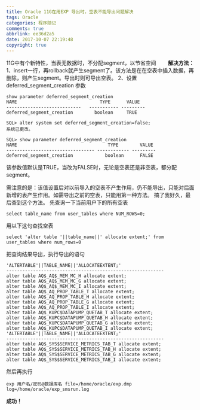 ```yaml
---
title: Oracle 11G在用EXP 导出时，空表不能导出问题解决
tags: Oracle
categories: 程序随记
comments: true
abbrlink: ee36d2a5
date: 2017-10-07 22:19:48
copyright: true
---
```

11G中有个新特性，当表无数据时，不分配segment，以节省空间　　
**解决方法：**
1、insert一行，再rollback就产生segment了。该方法是在在空表中插入数据，再删除，则产生segment。导出时则可导出空表。
2、设置deferred_segment_creation 参数
```
show parameter deferred_segment_creation
NAME                               TYPE      VALUE
----------------------------   ----------- ---------
deferred_segment_creation        boolean     TRUE

SQL> alter system set deferred_segment_creation=false;
系统已更改。 

SQL> show parameter deferred_segment_creation
NAME                                  TYPE        VALUE
--------------------------------- ------------ ---------
deferred_segment_creation            boolean      FALSE

```
   该参数值默认是TRUE，当改为FALSE时，无论是空表还是非空表，都分配segment。

需注意的是：该值设置后对以前导入的空表不产生作用，仍不能导出，只能对后面新增的表产生作用。如需导出之前的空表，只能用第一种方法。
搞了我好久，最后查到这个方法。
先查询一下当前用户下的所有空表
```
select table_name from user_tables where NUM_ROWS=0;
```
用以下这句查找空表
```
select 'alter table '||table_name||' allocate extent;' from user_tables where num_rows=0
```
把查询结果导出，执行导出的语句
```
'ALTERTABLE'||TABLE_NAME||'ALLOCATEEXTENT;'
-----------------------------------------------------------
alter table AQ$_AQ$_MEM_MC_H allocate extent;
alter table AQ$_AQ$_MEM_MC_G allocate extent;
alter table AQ$_AQ$_MEM_MC_I allocate extent;
alter table AQ$_AQ_PROP_TABLE_T allocate extent;
alter table AQ$_AQ_PROP_TABLE_H allocate extent;
alter table AQ$_AQ_PROP_TABLE_G allocate extent;
alter table AQ$_AQ_PROP_TABLE_I allocate extent;
alter table AQ$_KUPC$DATAPUMP_QUETAB_T allocate extent;
alter table AQ$_KUPC$DATAPUMP_QUETAB_H allocate extent;
alter table AQ$_KUPC$DATAPUMP_QUETAB_G allocate extent;
alter table AQ$_KUPC$DATAPUMP_QUETAB_I allocate extent;
'ALTERTABLE'||TABLE_NAME||'ALLOCATEEXTENT;'
-----------------------------------------------------------
alter table AQ$_SYS$SERVICE_METRICS_TAB_T allocate extent;
alter table AQ$_SYS$SERVICE_METRICS_TAB_H allocate extent;
alter table AQ$_SYS$SERVICE_METRICS_TAB_G allocate extent;
alter table AQ$_SYS$SERVICE_METRICS_TAB_I allocate extent;
```
然后再执行
```
exp 用户名/密码@数据库名 file=/home/oracle/exp.dmp log=/home/oracle/exp_smsrun.log
```
**成功！**
